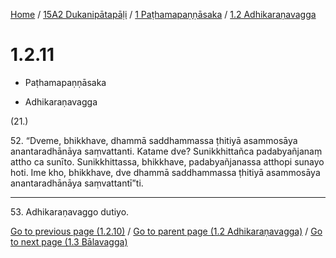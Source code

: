 
[Home](/) / [15A2 Dukanipātapāḷi](../...md) / [1 Paṭhamapaṇṇāsaka](...md) / [1.2 Adhikaraṇavagga](../15A2/1/1.2.md)

# 1.2.11

* Paṭhamapaṇṇāsaka

* Adhikaraṇavagga

(21.)

52\. “Dveme, bhikkhave, dhammā saddhammassa ṭhitiyā asammosāya anantaradhānāya saṃvattanti. Katame dve? Sunikkhittañca padabyañjanaṃ attho ca sunīto. Sunikkhittassa, bhikkhave, padabyañjanassa atthopi sunayo hoti. Ime kho, bhikkhave, dve dhammā saddhammassa ṭhitiyā asammosāya anantaradhānāya saṃvattantī”ti.

---

53\. Adhikaraṇavaggo dutiyo.



[Go to previous page (1.2.10)](1.2.10.md) / [Go to parent page (1.2 Adhikaraṇavagga)](../15A2/1/1.2.md) / [Go to next page (1.3 Bālavagga)](../1.3.md)


